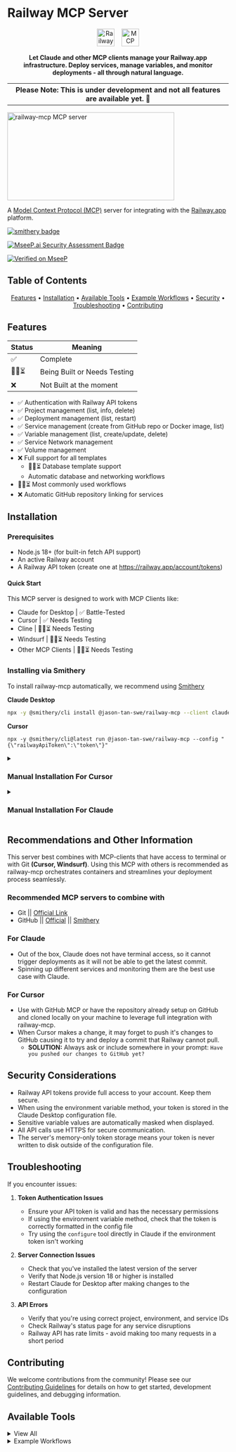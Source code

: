 # Railway MCP Server

<p align="center">
  <picture>
    <source media="(prefers-color-scheme: dark)" srcset="https://avatars.githubusercontent.com/u/66716858?s=200&v=4" />
    <source media="(prefers-color-scheme: light)" srcset="https://avatars.githubusercontent.com/u/66716858?s=200&v=4" />
    <img alt="Railway" src="https://avatars.githubusercontent.com/u/66716858?s=200&v=4" height="40" />
  </picture>
  &nbsp;&nbsp;
  <picture>
    <source media="(prefers-color-scheme: dark)" srcset="https://github.com/user-attachments/assets/38db1bcd-50df-4a49-a106-1b5afd924cb2" />
    <source media="(prefers-color-scheme: light)" srcset="https://github.com/user-attachments/assets/82603097-07c9-42bb-9cbc-fb8f03560926" />
    <img alt="MCP" src="https://github.com/user-attachments/assets/82603097-07c9-42bb-9cbc-fb8f03560926" height="40" />
  </picture>
</p>

<p align="center">
  <strong>
  Let Claude and other MCP clients manage your Railway.app infrastructure. Deploy services, manage variables, and monitor deployments - all through natural language.
  </strong>
</p>
<p align="center">
  <table align="center">
    <th align="center">
       Please Note: This is under development and not all features are available yet. 🚧
    </th>
  </table>
</p>

<a href="https://glama.ai/mcp/servers/lwn74iwigz">
  <img width="380" height="200" src="https://glama.ai/mcp/servers/lwn74iwigz/badge" alt="railway-mcp MCP server" />
</a>

A [Model Context Protocol (MCP)](https://modelcontextprotocol.io/) server for integrating with the [Railway.app](https://railway.app) platform.

[![smithery badge](https://smithery.ai/badge/@jason-tan-swe/railway-mcp)](https://smithery.ai/server/@jason-tan-swe/railway-mcp)

[![MseeP.ai Security Assessment Badge](https://mseep.net/pr/jason-tan-swe-railway-mcp-badge.png)](https://mseep.ai/app/jason-tan-swe-railway-mcp)

[![Verified on MseeP](https://mseep.ai/badge.svg)](https://mseep.ai/app/a88ea45b-9be2-422b-98ef-19c4dcbedd05)

## Table of Contents

<p align="center">
  <a href="#features">Features</a> •
  <a href="#installation">Installation</a> •
  <a href="#available-tools">Available Tools</a> •
  <a href="#example-workflows">Example Workflows</a> •
  <a href="#security-considerations">Security</a> •
  <a href="#troubleshooting">Troubleshooting</a> •
  <a href="#contributing">Contributing</a>
</p>

## Features

| Status | Meaning                      |
| ------ | ---------------------------- |
| ✅     | Complete                     |
| 🚧🔨⏳ | Being Built or Needs Testing |
| ❌     | Not Built at the moment      |

- ✅ Authentication with Railway API tokens
- ✅ Project management (list, info, delete)
- ✅ Deployment management (list, restart)
- ✅ Service management (create from GitHub repo or Docker image, list)
- ✅ Variable management (list, create/update, delete)
- ✅ Service Network management
- ✅ Volume management
- ❌ Full support for all templates
  - 🚧🔨⏳ Database template support
  - Automatic database and networking workflows
- 🚧🔨⏳ Most commonly used workflows
- ❌ Automatic GitHub repository linking for services

## Installation

### Prerequisites

- Node.js 18+ (for built-in fetch API support)
- An active Railway account
- A Railway API token (create one at https://railway.app/account/tokens)

#### Quick Start

This MCP server is designed to work with MCP Clients like:

- Claude for Desktop | ✅ Battle-Tested
- Cursor | ✅ Needs Testing
- Cline | 🚧🔨⏳ Needs Testing
- Windsurf | 🚧🔨⏳ Needs Testing
- Other MCP Clients | 🚧🔨⏳ Needs Testing

### Installing via Smithery

To install railway-mcp automatically, we recommend using [Smithery](https://smithery.ai/server/@jason-tan-swe/railway-mcp)

**Claude Desktop**

```bash
npx -y @smithery/cli install @jason-tan-swe/railway-mcp --client claude
```

**Cursor**

```
npx -y @smithery/cli@latest run @jason-tan-swe/railway-mcp --config "{\"railwayApiToken\":\"token\"}"
```

<details>
<summary> <h3>Manual Installation For Cursor</h3></summary>

1. Head to your cursor settings and find the MCP section

2. Click 'Add new MCP server'

3. Name it however, you like, we recommend `railway-mcp` for better clarity

4. Paste this command into the 'Command' section, where <RAILWAY_API_TOKEN> is your accounts Railway token:

```bash
npx -y @jasontanswe/railway-mcp <RAILWAY_API_TOKEN>
```

</details>

<details>

<summary><h3>Manual Installation For Claude</h3></summary>

1. Create or edit your Claude for Desktop config file:

   - macOS: `~/Library/Application\ Support/Claude/claude_desktop_config.json`
   - Windows: `%APPDATA%\Claude\claude_desktop_config.json`

2. Add the railway-mcp server to your configuration with your API token:

```json
   "railway": {
      "command": "npx",
      "args": ["-y", "@jasontanswe/railway-mcp"],
      "env": {
         "RAILWAY_API_TOKEN": "your-railway-api-token-here"
      }
   }
```

When you have multiple MCP servers, your config file might look like this:

```json
{
  "mcpServers": {
    // ... All of your existing MCP servers ...

    // Add the railway-mcp server to your configuration with your API token
    "railway": {
      "command": "npx",
      "args": ["-y", "@jasontanswe/railway-mcp"],
      "env": {
        "RAILWAY_API_TOKEN": "your-railway-api-token-here"
      }
    }
  }
}
```

3. Restart Claude for Desktop

4. You can now start using Railway tools directly in Claude. For example:

```
Please list all my Railway projects
```

5. Alternatively, if you don't want to add your token to the configuration file, you can configure it within Claude using:

```
Please configure the Railway API with my token: {YOUR_API_TOKEN_HERE}
```

</details>

## Recommendations and Other Information

This server best combines with MCP-clients that have access to terminal or with Git **(Cursor, Windsurf)**. Using this MCP with others is recommended as railway-mcp orchestrates containers and streamlines your deployment process seamlessly.

### Recommended MCP servers to combine with

- Git || [Official Link](https://github.com/modelcontextprotocol/servers/tree/main/src/git)
- GitHub || [Official](https://github.com/modelcontextprotocol/servers/tree/main/src/github) || [Smithery](https://smithery.ai/server/@smithery-ai/github)

### For Claude

- Out of the box, Claude does not have terminal access, so it cannot trigger deployments as it will not be able to get the latest commit.
- Spinning up different services and monitoring them are the best use case with Claude.

### For Cursor

- Use with GitHub MCP or have the repository already setup on GitHub and cloned locally on your machine to leverage full integration with railway-mcp.
- When Cursor makes a change, it may forget to push it's changes to GitHub causing it to try and deploy a commit that Railway cannot pull.
  - **SOLUTION:** Always ask or include somewhere in your prompt: `Have you pushed our changes to GitHub yet?`

## Security Considerations

- Railway API tokens provide full access to your account. Keep them secure.
- When using the environment variable method, your token is stored in the Claude Desktop configuration file.
- Sensitive variable values are automatically masked when displayed.
- All API calls use HTTPS for secure communication.
- The server's memory-only token storage means your token is never written to disk outside of the configuration file.

## Troubleshooting

If you encounter issues:

1. **Token Authentication Issues**

   - Ensure your API token is valid and has the necessary permissions
   - If using the environment variable method, check that the token is correctly formatted in the config file
   - Try using the `configure` tool directly in Claude if the environment token isn't working

2. **Server Connection Issues**

   - Check that you've installed the latest version of the server
   - Verify that Node.js version 18 or higher is installed
   - Restart Claude for Desktop after making changes to the configuration

3. **API Errors**
   - Verify that you're using correct project, environment, and service IDs
   - Check Railway's status page for any service disruptions
   - Railway API has rate limits - avoid making too many requests in a short period

## Contributing

We welcome contributions from the community! Please see our [Contributing Guidelines](CONTRIBUTING.md) for details on how to get started, development guidelines, and debugging information.

</details>

## Available Tools

<details>
<summary>View All</summary>

### Authentication

- `configure` - Set your Railway API token (only needed if not provided in environment variables)

### Projects

- `project-list` - List all projects in your account
- `project-info` - Get detailed information about a specific project
- `project-create` - Create a new project with optional team ID
- `project-delete` - Delete a project
- `project-environments` - List all environments in a project

### Services

- `service-list` - List all services in a specific project
- `service-info` - Get detailed information about a specific service
- `service-create-from-repo` - Create a new service from a GitHub repository
- `service-create-from-image` - Create a new service from a Docker image
- `service-delete` - Delete a service from a project
- `service-restart` - Restart a service in a specific environment
- `service-update` - Update service configuration (build command, start command, etc.) | 🚧 Needs Testing

### Deployments

- `deployment-list` - List recent deployments for a service
- `deployment-trigger` - Trigger a new deployment for a service
- `deployment-logs` - Get logs for a specific deployment
- `deployment-health-check` - Check the health/status of a deployment

### Variables

- `variable-list` - List variables for a service or environment
- `variable-set` - Create or update a variable
- `variable-delete` - Delete a variable
- `variable-bulk-set` - Bulk update variables for a service | 🚧 Needs Testing
- `variable-copy` - Copy variables between environments | 🚧 Needs Testing

### Databases

- `database-list-types` - List all available database types that can be deployed
- `database-deploy` - Deploy a new database service
</details>

<details>
<summary>Example Workflows</summary>

### Setting up a new service

1. List projects to get the project ID
2. Create a new service from a template
3. Add environment variables
4. View the service deployment

### Managing environment variables

1. List projects to find your project ID
2. List variables to see what's currently set
3. Create or update variables as needed
4. Delete any obsolete variables

</details>
